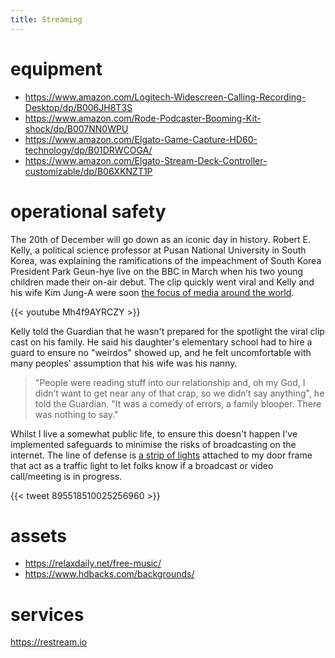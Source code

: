 ```yaml
---
title: Streaming
---
```




# equipment

* https://www.amazon.com/Logitech-Widescreen-Calling-Recording-Desktop/dp/B006JH8T3S
* https://www.amazon.com/Rode-Podcaster-Booming-Kit-shock/dp/B007NN0WPU
* https://www.amazon.com/Elgato-Game-Capture-HD60-technology/dp/B01DRWCOGA/
* https://www.amazon.com/Elgato-Stream-Deck-Controller-customizable/dp/B06XKNZT1P

# operational safety

The 20th of December will go down as an iconic day in history. Robert E. Kelly, a political science professor at Pusan National University in South Korea, was explaining the ramifications of the impeachment of South Korea President Park Geun-hye live on the BBC in March when his two young children made their on-air debut. The clip quickly went viral and Kelly and his wife Kim Jung-A were soon [the focus of media around the world](https://www.usatoday.com/story/news/nation-now/2017/12/20/bbc-dad-robert-kelly-thought-his-career-over-after-kids-hilariously-interrupted-live-interview/968226001/). 

{{< youtube Mh4f9AYRCZY >}}

Kelly told the Guardian that he wasn't prepared for the spotlight the viral clip cast on his family. He said his daughter's elementary school had to hire a guard to ensure no "weirdos" showed up, and he felt uncomfortable with many peoples' assumption that his wife was his nanny. 

> "People were reading stuff into our relationship and, oh my God, I didn’t want to get near any of that crap, so we didn’t say anything", he told the Guardian. "It was a comedy of errors, a family blooper. There was nothing to say."

Whilst I live a somewhat public life, to ensure this doesn't happen I've implemented safeguards to minimise the risks of broadcasting on the internet. The line of defense is [a strip of lights](https://www.amazon.com/Philips-Ambiance-LightStrip-Compatible-Assistant/dp/B0167H33DU) attached to my door frame that act as a traffic light to let folks know if a broadcast or video call/meeting is in progress. 

{{< tweet 895518510025256960 >}}

# assets

* https://relaxdaily.net/free-music/
* https://www.hdbacks.com/backgrounds/

# services

https://restream.io

